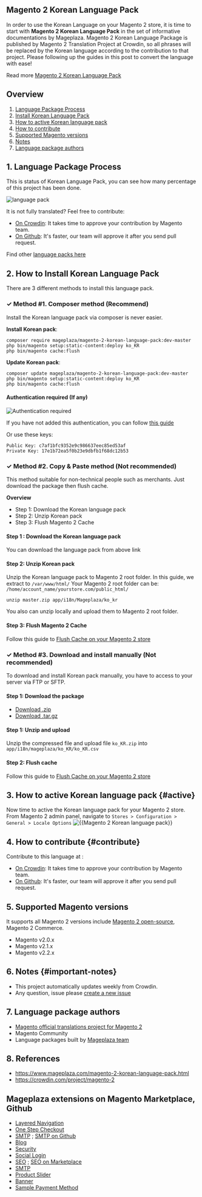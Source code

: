 ## Magento 2 Korean Language Pack

In order to use the Korean Language on your Magento 2 store, it is time to start with **Magento 2 Korean Language Pack** in the set of informative documentations by Mageplaza. Magento 2 Korean Language Package is published by Magento 2 Translation Project at Crowdin, so all phrases will be replaced by the Korean language according to the contribution to that project. Please following up the guides in this post to convert the language with ease!

Read more [Magento 2 Korean Language Pack](https://www.mageplaza.com/magento-2-korean-language-pack.html)


## Overview

1. [Language Package Process](#1-language-package-process)
2. [Install Korean Language Pack](#2-how-to-install-hungarian-language-pack)
3. [How to active Korean language pack](#3-how-to-active-hungarian-language-pack)
4. [How to contribute](#4-how-to-contribute)
5. [Supported Magento versions](#5-supported-magento-version)
6. [Notes](#6-notes})
7. [Language package authors](#7-language-package-authors)

## 1. Language Package Process

This is status of Korean Language Pack, you can see how many percentage of this project has been done.

![language pack](http://progressed.io/bar/32?title=translated)

It is not fully translated? Feel free to contribute:
- [On Crowdin](https://crowdin.com/project/magento-2): It takes time to approve your contribution by Magento team.
- [On Github](https://github.com/mageplaza/magento-2-korean-language-pack/blob/master/HOW-TO-CONTRIBUTE.md): It's faster, our team will approve it after you send pull request.


Find other [language packs here](https://www.mageplaza.com/kb/magento-2-language-pack/)

## 2. How to Install Korean Language Pack

There are 3 different methods to install this language pack.

### ✓ Method #1. Composer method (Recommend)
Install the Korean language pack via composer is never easier.

**Install Korean pack**:

```
composer require mageplaza/magento-2-korean-language-pack:dev-master
php bin/magento setup:static-content:deploy ko_KR
php bin/magento cache:flush

```


**Update  Korean pack**:

```
composer update mageplaza/magento-2-korean-language-pack:dev-master
php bin/magento setup:static-content:deploy ko_KR
php bin/magento cache:flush

```

#### Authentication required (If any)

![Authentication required](https://cdn.mageplaza.com/media/general/dmryiPk.png)

If you have not added this authentication, you can follow [this guide](http://devdocs.magento.com/guides/v2.0/install-gde/prereq/connect-auth.html)

Or use these keys:

```
Public Key: c7af1bfc9352e9c986637eec85ed53af
Private Key: 17e1b72ea5f0b23e9dbfb1f68dc12b53
```



### ✓ Method #2. Copy & Paste method (Not recommended)

This method suitable for non-technical people such as merchants. Just download the package then flush cache.

**Overview**

- Step 1: Download the Korean language pack
- Step 2: Unzip Korean pack
- Step 3: Flush Magento 2 Cache

#### Step 1 : Download the Korean language pack

You can download the language pack from above link

#### Step 2: Unzip Korean pack

Unzip the Korean language pack to Magento 2 root folder. In this guide, we extract to `/var/www/html/`
Your Magento 2 root folder can be: `/home/account_name/yourstore.com/public_html/`

```
unzip master.zip app/i18n/Mageplaza/ko_kr
```

You also can unzip locally and upload them to Magento 2 root folder.

#### Step 3: Flush Magento 2 Cache

Follow this guide to [Flush Cache on your Magento 2 store](https://www.mageplaza.com/kb/how-flush-enable-disable-cache.html)


### ✓ Method #3. Download and install manually (Not recommended)

To download and install Korean pack manually, you have to access to your server via FTP or SFTP.

#### Step 1: Download the package

- [Download .zip](https://github.com/mageplaza/magento-2-korean-language-pack/archive/master.zip)
- [Download .tar.gz](https://github.com/mageplaza/magento-2-korean-language-pack/tarball/master)

#### Step 1: Unzip and upload

Unzip the compressed file and upload file `ko_KR.zip` into `app/i18n/mageplaza/ko_KR/ko_KR.csv`

#### Step 2: Flush cache

Follow this guide to [Flush Cache on your Magento 2 store](https://www.mageplaza.com/kb/how-flush-enable-disable-cache.html)


## 3. How to active Korean language pack {#active}

Now time to active the Korean language pack for your Magento 2 store. From Magento 2 admin panel, navigate to `Stores > Configuration > General > Locale Options`
![{{Magento 2 Korean language pack}}](https://cdn.mageplaza.com/media/general/aPSUA0l.png)


## 4. How to contribute {#contribute}

Contribute to this language at :
- [On Crowdin](https://crowdin.com/project/magento-2): It takes time to approve your contribution by Magento team.
- [On Github](https://github.com/mageplaza/magento-2-korean-language-pack/blob/master/HOW-TO-CONTRIBUTE.md): It's faster, our team will approve it after you send pull request.


## 5. Supported Magento versions

It supports all Magento 2 versions include [Magento 2 open-source](https://www.mageplaza.com/download-magento/), Magento 2 Commerce.


- Magento v2.0.x
- Magento v2.1.x
- Magento v2.2.x



## 6. Notes {#important-notes}

- This project automatically updates weekly from Crowdin.
- Any question, issue please [create a new issue](https://github.com/mageplaza/magento-2-korean-language-pack/issues/new)

## 7. Language package authors

- [Magento official translations project for Magento 2](https://crowdin.com/project/magento-2)
- Magento Community
- Language packages built by [Mageplaza team](https://www.mageplaza.com/)


## 8. References 

- https://www.mageplaza.com/magento-2-korean-language-pack.html
- https://crowdin.com/project/magento-2




## Mageplaza extensions on Magento Marketplace, Github


- [Layered Navigation](https://marketplace.magento.com/mageplaza-layered-navigation-m2.html)
- [One Step Checkout](https://marketplace.magento.com/mageplaza-magento-2-one-step-checkout-extension.html)
- [SMTP](https://marketplace.magento.com/mageplaza-module-smtp.html) ; [SMTP on Github](https://github.com/mageplaza/magento-2-smtp)
- [Blog](https://github.com/mageplaza/magento-2-blog)
- [Security](https://marketplace.magento.com/mageplaza-module-security.html)
- [Social Login](https://github.com/mageplaza/magento-2-social-login)
- [SEO](https://github.com/mageplaza/magento-2-seo) ; [SEO on Marketplace](https://marketplace.magento.com/mageplaza-magento-2-seo-extension.html)
- [SMTP](https://github.com/mageplaza/magento-2-smtp)
- [Product Slider](https://github.com/mageplaza/magento-2-product-slider)
- [Banner](https://github.com/mageplaza/magento-2-banner-slider)
- [Sample Payment Method](https://github.com/mageplaza/magento-2-sample-payment-method)



